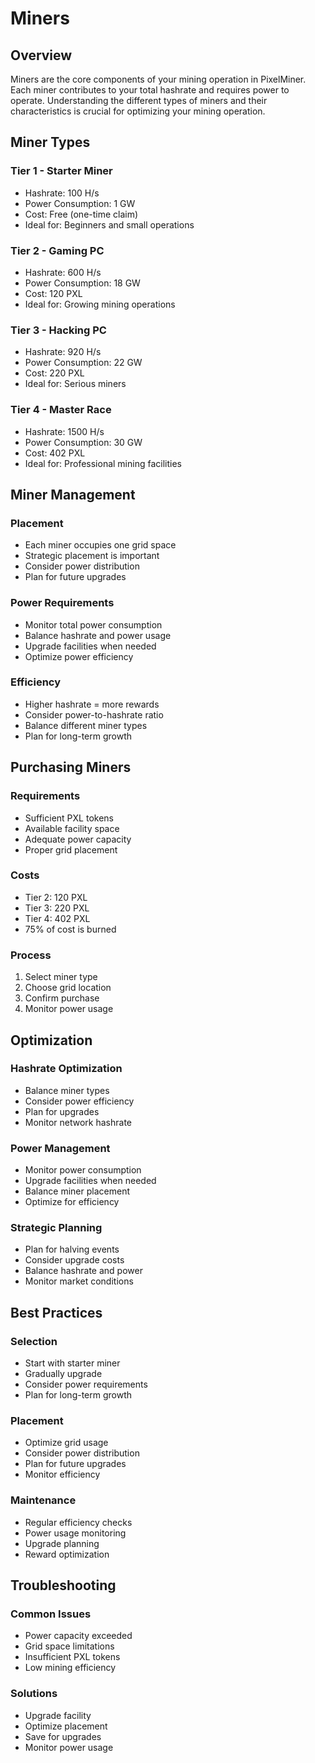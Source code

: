 # Miners

## Overview
Miners are the core components of your mining operation in PixelMiner. Each miner contributes to your total hashrate and requires power to operate. Understanding the different types of miners and their characteristics is crucial for optimizing your mining operation.

## Miner Types

### Tier 1 - Starter Miner
- Hashrate: 100 H/s
- Power Consumption: 1 GW
- Cost: Free (one-time claim)
- Ideal for: Beginners and small operations

### Tier 2 - Gaming PC
- Hashrate: 600 H/s
- Power Consumption: 18 GW
- Cost: 120 PXL
- Ideal for: Growing mining operations

### Tier 3 - Hacking PC
- Hashrate: 920 H/s
- Power Consumption: 22 GW
- Cost: 220 PXL
- Ideal for: Serious miners

### Tier 4 - Master Race
- Hashrate: 1500 H/s
- Power Consumption: 30 GW
- Cost: 402 PXL
- Ideal for: Professional mining facilities

## Miner Management

### Placement
- Each miner occupies one grid space
- Strategic placement is important
- Consider power distribution
- Plan for future upgrades

### Power Requirements
- Monitor total power consumption
- Balance hashrate and power usage
- Upgrade facilities when needed
- Optimize power efficiency

### Efficiency
- Higher hashrate = more rewards
- Consider power-to-hashrate ratio
- Balance different miner types
- Plan for long-term growth

## Purchasing Miners

### Requirements
- Sufficient PXL tokens
- Available facility space
- Adequate power capacity
- Proper grid placement

### Costs
- Tier 2: 120 PXL
- Tier 3: 220 PXL
- Tier 4: 402 PXL
- 75% of cost is burned

### Process
1. Select miner type
2. Choose grid location
3. Confirm purchase
4. Monitor power usage

## Optimization

### Hashrate Optimization
- Balance miner types
- Consider power efficiency
- Plan for upgrades
- Monitor network hashrate

### Power Management
- Monitor power consumption
- Upgrade facilities when needed
- Balance miner placement
- Optimize for efficiency

### Strategic Planning
- Plan for halving events
- Consider upgrade costs
- Balance hashrate and power
- Monitor market conditions

## Best Practices

### Selection
- Start with starter miner
- Gradually upgrade
- Consider power requirements
- Plan for long-term growth

### Placement
- Optimize grid usage
- Consider power distribution
- Plan for future upgrades
- Monitor efficiency

### Maintenance
- Regular efficiency checks
- Power usage monitoring
- Upgrade planning
- Reward optimization

## Troubleshooting

### Common Issues
- Power capacity exceeded
- Grid space limitations
- Insufficient PXL tokens
- Low mining efficiency

### Solutions
- Upgrade facility
- Optimize placement
- Save for upgrades
- Monitor power usage 